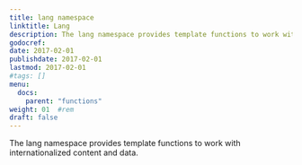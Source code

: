 ```yaml
---
title: lang namespace
linktitle: Lang
description: The lang namespace provides template functions to work with internationalized content and data.
godocref:
date: 2017-02-01
publishdate: 2017-02-01
lastmod: 2017-02-01
#tags: []
menu:
  docs:
    parent: "functions"
weight: 01	#rem
draft: false
---
```


The lang namespace provides template functions to work with internationalized content and data.